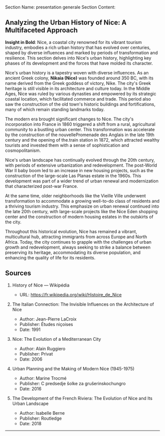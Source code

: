 Section Name: presentation generale
Section Content:
 ## Analyzing the Urban History of Nice: A Multifaceted Approach

**Insight in Bold**: Nice, a coastal city renowned for its vibrant tourism industry, embodies a rich urban history that has evolved over centuries, shaped by diverse influences and marked by periods of transformation and resilience. This section delves into Nice's urban history, highlighting key phases of its development and the forces that have molded its character.

Nice's urban history is a tapestry woven with diverse influences. As an ancient Greek colony, **Nikaia (Nice)** was founded around 350 BC, with its name derived from the Greek goddess of victory, Nike. The city's Greek heritage is still visible in its architecture and culture today. In the Middle Ages, Nice was ruled by various dynasties and empowered by its strategic coastal location, which facilitated commerce and trade. This period also saw the construction of the old town's historic buildings and fortifications, many of which remain standing landmarks today.

The modern era brought significant changes to Nice. The city's incorporation into France in 1860 triggered a shift from a rural, agricultural community to a bustling urban center. This transformation was accelerate by the construction of the nouvellePromenade des Anglais in the late 19th century and the opening of the.train station in 1872, which attracted wealthy tourists and invested them with a sense of sophistication and cosmopolitanism.

Nice's urban landscape has continually evolved through the 20th century, with periods of extensive urbanization and redevelopment. The post-World War II baby boom led to an increase in new housing projects, such as the construction of the large-scale Las Planas estate in the 1960s. This development was part of a wider trend of urban renewal and modernization that characterized post-war France.

At the same time, older neighborhoods like the Vieille Ville underwent transformation to accommodate a growing well-to-do class of residents and a thriving tourism industry. This emphasize on urban renewal continued into the late 20th century, with large-scale projects like the Nice Eden shopping center and the construction of modern housing estates in the outskirts of the city.

Throughout this historical evolution, Nice has remained a vibrant, multicultural hub, attracting immigrants from across Europe and North Africa. Today, the city continues to grapple with the challenges of urban growth and redevelopment, always seeking to strike a balance between preserving its heritage, accommodating its diverse population, and enhancing the quality of life for its residents.

## Sources

1. History of Nice — Wikipédia
   - URL: <https://fr.wikipedia.org/wiki/Histoire_de_Nice>

2. The Italian Connection: The Invisible Influences on the Architecture of Nice
   - Author: Jean-Pierre LaCroix
   - Publisher: Études niçoises
   - Date: 1991

3. Nice: The Evolution of a Mediterranean City
   - Author: Alain Ruggiero
   - Publisher: Privat
   - Date: 2006

4. Urban Planning and the Making of Modern Nice (1945-1975)
   - Author: Marine Trocmé
   - Publisher: C predsedje šolke za grušerinskochungro
   - Date: 2016

5. The Development of the French Riviera: The Evolution of Nice and Its Urban Landscape
   - Author: Isabelle Berne
   - Publisher: Routledge
   - Date: 2018
-----

